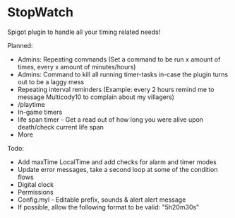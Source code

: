 # StopWatch

Spigot plugin to handle all your timing related needs!

Planned:
* Admins: Repeating commands (Set a command to be run x amount of times, every x amount of minutes/hours)
* Admins: Command to kill all running timer-tasks in-case the plugin turns out to be a laggy mess
* Repeating interval reminders (Example: every 2 hours remind me to message Multicody10 to complain about my villagers)
* /playtime
* In-game timers
* life span timer - Get a read out of how long you were alive upon death/check current life span
* More

Todo:
* Add maxTime LocalTime and add checks for alarm and timer modes
* Update error messages, take a second loop at some of the condition flows
* Digital clock
* Permissions
* Config.myl - Editable prefix, sounds & alert alert message
* If possible, allow the following format to be valid: "5h20m30s"